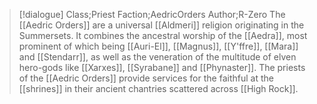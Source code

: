 >[!dialogue] Class;Priest Faction;AedricOrders Author;R-Zero
>The [[Aedric Orders]] are a universal [[Aldmeri]] religion originating in the Summersets. It combines the ancestral worship of the [[Aedra]], most prominent of which being [[Auri-El]], [[Magnus]], [[Y'ffre]], [[Mara]] and [[Stendarr]], as well as the veneration of the multitude of  elven hero-gods like [[Xarxes]], [[Syrabane]] and [[Phynaster]]. The priests of the [[Aedric Orders]] provide services for the faithful at the [[shrines]] in their ancient chantries scattered across [[High Rock]].

